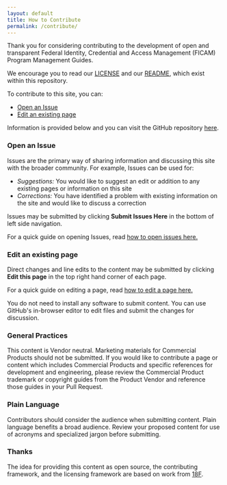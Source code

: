 ```yaml
---
layout: default
title: How to Contribute
permalink: /contribute/
---
```


Thank you for considering contributing to the development of open and transparent Federal Identity, Credential and Access Management (FICAM) Program Management Guides.

We encourage you to read our [LICENSE]({{site.baseurl}}/LICENSE) and our [README](https://github.com/GSA/ficam-management/blob/staging/README.md), which exist within this repository.

To contribute to this site, you can:

- [Open an Issue](#open-an-issue)
- [Edit an existing page](#edit-an-existing-page)

Information is provided below and you can visit the GitHub repository [here](https://github.com/GSA/ficam-management).

### Open an Issue

Issues are the primary way of sharing information and discussing this site with the broader community. For example, Issues can be used for:

* _Suggestions:_ You would like to suggest an edit or addition to any existing pages or information on this site
* _Corrections:_ You have identified a problem with existing information on the site and would like to discuss a correction

Issues may be submitted by clicking **Submit Issues Here** in the bottom of left side navigation.

For a quick guide on opening Issues, read [how to open issues here.]({{site.baseurl}}/openissue/)

### Edit an existing page

Direct changes and line edits to the content may be submitted by clicking **Edit this page** in the top right hand corner of each page.

For a quick guide on editing a page, read [how to edit a page here.]({{site.baseurl}}/editpage/)

You do not need to install any software to submit content. You can use GitHub's in-browser editor to edit files and submit the changes for discussion.

###  General Practices

This content is Vendor neutral. Marketing materials for Commercial Products should not be submitted. If you would like to contribute a page or content which includes Commercial Products and specific references for development and engineering, please review the Commercial Product trademark or copyright guides from the Product Vendor and reference those guides in your Pull Request.  

### Plain Language

Contributors should consider the audience when submitting content. Plain language benefits a broad audience. Review your proposed content for use of acronyms and specialized jargon before submitting.

###  Thanks

The idea for providing this content as open source, the contributing framework, and the licensing framework are based on work from [18F](https://18f.gsa.gov).
